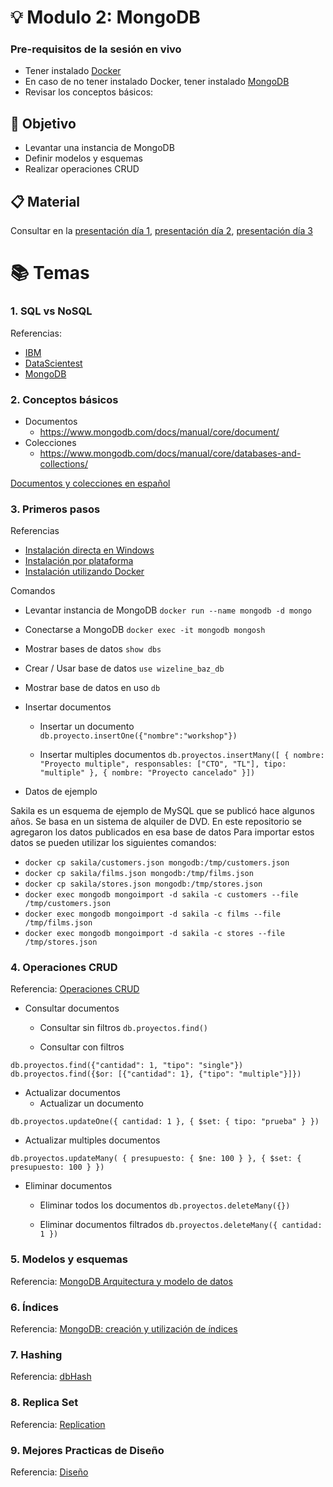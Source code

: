 # :bulb: Modulo 2: MongoDB

### Pre-requisitos de la sesión en vivo
- Tener instalado [Docker](https://www.docker.com/)
- En caso de no tener instalado Docker, tener instalado [MongoDB](https://coder-solution-es.com/solution-es-blog/1227314)
- Revisar los conceptos básicos:

## :book: Objetivo

- Levantar una instancia de MongoDB
- Definir modelos y esquemas
- Realizar operaciones CRUD


## :clipboard: Material

Consultar en la [presentación día 1](Mongo%20Dia%203.pptx.pdf), [presentación día 2](Mongo%20Dia%204.pptx.pdf), [presentación día 3](Mongo%20Dia%205.pptx.pdf) 

# :books: Temas

### 1. SQL vs NoSQL
Referencias:
* [IBM](https://www.ibm.com/cloud/blog/sql-vs-nosql)
* [DataScientest](https://datascientest.com/es/sql-vs-nosql-diferencias-usos-ventajas-y-inconvenientes)
* [MongoDB](https://www.mongodb.com/nosql-explained/nosql-vs-sql)

### 2. Conceptos básicos
* Documentos
   * <https://www.mongodb.com/docs/manual/core/document/>
* Colecciones
   * <https://www.mongodb.com/docs/manual/core/databases-and-collections/>

[Documentos y colecciones en español](http://www.cantabriatic.com/introduccion-a-mongodb)

### 3. Primeros pasos
Referencias
* [Instalación directa en Windows](https://www.adictosaltrabajo.com/2011/01/10/mongodb/#:~:text=Instalando%20MongoDB,pues%20ya%20lo%20hemos%20instalado.)
* [Instalación por plataforma](https://www.mongodb.com/docs/manual/administration/install-community/)
* [Instalación utilizando Docker](https://www.jorgehernandezramirez.com/2017/03/26/primeros-pasos-en-mongodb-instalacion-en-docker-find-y-aggregation/)

Comandos
* Levantar instancia de MongoDB
``` docker run --name mongodb -d mongo ```
* Conectarse a MongoDB
``` docker exec -it mongodb mongosh ```
* Mostrar bases de datos
``` show dbs ```
* Crear / Usar base de datos
``` use wizeline_baz_db ```
* Mostrar base de datos en uso
``` db ```
* Insertar documentos
   * Insertar un documento
``` db.proyecto.insertOne({"nombre":"workshop"}) ```

   * Insertar multiples documentos
``` db.proyectos.insertMany([ { nombre: "Proyecto multiple", responsables: ["CTO", "TL"], tipo: "multiple" }, { nombre: "Proyecto cancelado" }]) ```

* Datos de ejemplo

Sakila es un esquema de ejemplo de MySQL que se publicó hace algunos años.  Se basa en un sistema de alquiler de DVD.
En este repositorio se agregaron los datos publicados en esa base de datos
Para importar estos datos se pueden utilizar los siguientes comandos:
   * ```docker cp sakila/customers.json mongodb:/tmp/customers.json```
   * ```docker cp sakila/films.json mongodb:/tmp/films.json```
   * ```docker cp sakila/stores.json mongodb:/tmp/stores.json```
   * ```docker exec mongodb mongoimport -d sakila -c customers --file /tmp/customers.json```
   * ```docker exec mongodb mongoimport -d sakila -c films --file /tmp/films.json```
   * ```docker exec mongodb mongoimport -d sakila -c stores --file /tmp/stores.json```

### 4. Operaciones CRUD
Referencia: [Operaciones CRUD](https://platzi.com/contributions/operaciones-crud-en-mongodb/)
* Consultar documentos
   * Consultar sin filtros
``` db.proyectos.find() ```

   * Consultar con filtros
``` 
db.proyectos.find({"cantidad": 1, "tipo": "single"})
db.proyectos.find({$or: [{"cantidad": 1}, {"tipo": "multiple"}]})
```

* Actualizar documentos
   * Actualizar un documento
```
db.proyectos.updateOne({ cantidad: 1 }, { $set: { tipo: "prueba" } })
```

   * Actualizar multiples documentos
```
db.proyectos.updateMany( { presupuesto: { $ne: 100 } }, { $set: { presupuesto: 100 } })
```

* Eliminar documentos
   * Eliminar todos los documentos
``` db.proyectos.deleteMany({}) ```

   * Eliminar documentos filtrados
``` db.proyectos.deleteMany({ cantidad: 1 }) ```

### 5. Modelos y esquemas
Referencia: [MongoDB Arquitectura y modelo de datos](https://sitiobigdata.com/2017/12/27/mongodb-arquitectura-y-modelo-de-datos/#:~:text=Modelo%20de%20datos%20MongoDB)
### 6. Índices
Referencia: [MongoDB: creación y utilización de índices](https://www.genbeta.com/desarrollo/mongodb-creacion-y-utilizacion-de-indices)
### 7. Hashing
Referencia: [dbHash](https://www.mongodb.com/docs/manual/reference/command/dbHash/)
### 8. Replica Set
Referencia: [Replication](https://www.mongodb.com/docs/manual/replication/)
### 9. Mejores Practicas de Diseño
Referencia: [Diseño](https://www.mongodb.com/developer/products/mongodb/mongodb-schema-design-best-practices/)
